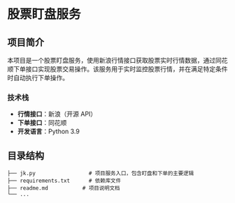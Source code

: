 # 股票盯盘服务

## 项目简介

本项目是一个股票盯盘服务，使用新浪行情接口获取股票实时行情数据，通过同花顺下单接口实现股票交易操作。该服务用于实时监控股票行情，并在满足特定条件时自动执行下单操作。

### 技术栈

- **行情接口**：新浪（开源 API）
- **下单接口**：同花顺
- **开发语言**：Python 3.9

## 目录结构

```plaintext
├── jk.py                 # 项目服务入口，包含盯盘和下单的主要逻辑
├── requirements.txt      # 依赖库文件
├── readme.md           # 项目说明文档
└── ...
